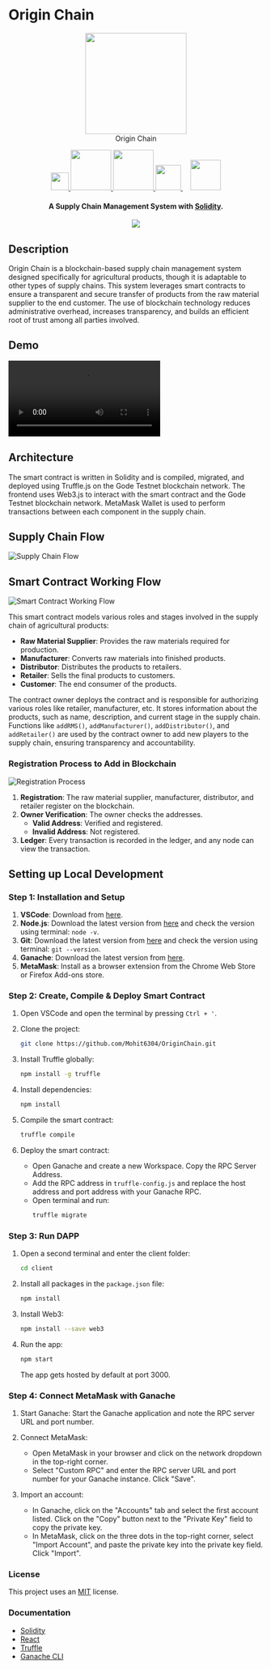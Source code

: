# Origin Chain

<p align="center">
  <a><img src="https://www.mdpi.com/logistics/logistics-03-00005/article_deploy/html/images/logistics-03-00005-g001.png" width="200"></a>
  <br>  
  Origin Chain
  <br>
</p>

<p align="center">
  <a href="https://docs.godechain.com/welcome/">
    <img src="https://s3.coinmarketcap.com/static-gravity/thumbnail/medium/12b1f4d9727b4aab83cd5398bf6e080d.jpg" width="35" height='35'>
  </a>
  <a href="https://soliditylang.org/">
    <img src="https://github.com/rishav4101/eth-supplychain-dapp/blob/main/images/Solidity.svg" width="80">       
  </a>
  <a href="https://reactjs.org/">
    <img src="https://github.com/rishav4101/eth-supplychain-dapp/blob/main/images/react.png" width="80">
  </a>
  <a href="https://www.trufflesuite.com/">
    <img src="https://github.com/rishav4101/eth-supplychain-dapp/blob/main/images/trufflenew.png" width="50">
  </a>
  &nbsp;&nbsp;&nbsp;
  <a href="https://www.npmjs.com/package/web3">
    <img src="https://github.com/rishav4101/eth-supplychain-dapp/blob/main/images/web3.jpg" width="60">
  </a>
</p>

<h4 align="center">A Supply Chain Management System with <a href="https://docs.soliditylang.org/en/v0.8.4/" target="_blank">Solidity</a>.</h4>

<p align="center">
  <a>
    <img src="https://img.shields.io/badge/dependencies-up%20to%20date-brightgreen.svg">
  </a>
</p>

## Description

Origin Chain is a blockchain-based supply chain management system designed specifically for agricultural products, though it is adaptable to other types of supply chains. This system leverages smart contracts to ensure a transparent and secure transfer of products from the raw material supplier to the end customer. The use of blockchain technology reduces administrative overhead, increases transparency, and builds an efficient root of trust among all parties involved.

## Demo
<video controls src="Origin Chain Demo.mp4" title="Origin Chain Demo"></video>

## Architecture

The smart contract is written in Solidity and is compiled, migrated, and deployed using Truffle.js on the Gode Testnet blockchain network. The frontend uses Web3.js to interact with the smart contract and the Gode Testnet blockchain network. MetaMask Wallet is used to perform transactions between each component in the supply chain.

## Supply Chain Flow

![Supply Chain Flow](client/src/assets/slide3.png)

## Smart Contract Working Flow

![Smart Contract Working Flow](client/public/Supply%20Chain%20Design.png)

This smart contract models various roles and stages involved in the supply chain of agricultural products:

- **Raw Material Supplier**: Provides the raw materials required for production.
- **Manufacturer**: Converts raw materials into finished products.
- **Distributor**: Distributes the products to retailers.
- **Retailer**: Sells the final products to customers.
- **Customer**: The end consumer of the products.

The contract owner deploys the contract and is responsible for authorizing various roles like retailer, manufacturer, etc. It stores information about the products, such as name, description, and current stage in the supply chain. Functions like `addRMS()`, `addManufacturer()`, `addDistributor()`, and `addRetailer()` are used by the contract owner to add new players to the supply chain, ensuring transparency and accountability.

### Registration Process to Add in Blockchain

![Registration Process](client/public/contractD.png)

1. **Registration**: The raw material supplier, manufacturer, distributor, and retailer register on the blockchain.
2. **Owner Verification**: The owner checks the addresses.
    - **Valid Address**: Verified and registered.
    - **Invalid Address**: Not registered.
3. **Ledger**: Every transaction is recorded in the ledger, and any node can view the transaction.

## Setting up Local Development

### Step 1: Installation and Setup

1. **VSCode**: Download from [here](https://code.visualstudio.com/).
2. **Node.js**: Download the latest version from [here](https://nodejs.org/) and check the version using terminal: `node -v`.
3. **Git**: Download the latest version from [here](https://git-scm.com/downloads) and check the version using terminal: `git --version`.
4. **Ganache**: Download the latest version from [here](https://www.trufflesuite.com/ganache).
5. **MetaMask**: Install as a browser extension from the Chrome Web Store or Firefox Add-ons store.

### Step 2: Create, Compile & Deploy Smart Contract

1. Open VSCode and open the terminal by pressing `Ctrl + '`.

2. Clone the project:
    ```sh
    git clone https://github.com/Mohit6304/OriginChain.git
    ```

3. Install Truffle globally:
    ```sh
    npm install -g truffle
    ```

4. Install dependencies:
    ```sh
    npm install
    ```

5. Compile the smart contract:
    ```sh
    truffle compile
    ```

6. Deploy the smart contract:
    - Open Ganache and create a new Workspace. Copy the RPC Server Address.
    - Add the RPC address in `truffle-config.js` and replace the host address and port address with your Ganache RPC.
    - Open terminal and run:
      ```sh
      truffle migrate
      ```

### Step 3: Run DAPP

1. Open a second terminal and enter the client folder:
    ```sh
    cd client
    ```

2. Install all packages in the `package.json` file:
    ```sh
    npm install
    ```

3. Install Web3:
    ```sh
    npm install --save web3
    ```

4. Run the app:
    ```sh
    npm start
    ```

    The app gets hosted by default at port 3000.

### Step 4: Connect MetaMask with Ganache

1. Start Ganache: Start the Ganache application and note the RPC server URL and port number.

2. Connect MetaMask: 
   - Open MetaMask in your browser and click on the network dropdown in the top-right corner.
   - Select "Custom RPC" and enter the RPC server URL and port number for your Ganache instance. Click "Save".

3. Import an account:
   - In Ganache, click on the "Accounts" tab and select the first account listed. Click on the "Copy" button next to the "Private Key" field to copy the private key.
   - In MetaMask, click on the three dots in the top-right corner, select "Import Account", and paste the private key into the private key field. Click "Import".

### License

This project uses an [MIT](https://opensource.org/licenses/MIT) license.

### Documentation

- [Solidity](https://docs.soliditylang.org/en/v0.8.4/)
- [React](https://reactjs.org/docs/getting-started.html)
- [Truffle](https://www.trufflesuite.com/docs/truffle/reference/configuration)
- [Ganache CLI](https://www.trufflesuite.com/docs/ganache/overview)
